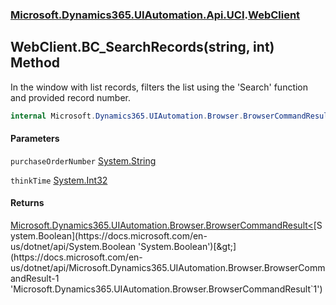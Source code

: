 ### [Microsoft.Dynamics365.UIAutomation.Api.UCI](Microsoft.Dynamics365.UIAutomation.Api.UCI.md 'Microsoft.Dynamics365.UIAutomation.Api.UCI').[WebClient](WebClient.md 'Microsoft.Dynamics365.UIAutomation.Api.UCI.WebClient')

## WebClient.BC_SearchRecords(string, int) Method

In the window with list records, filters the list using the 'Search' function and provided record number.

```csharp
internal Microsoft.Dynamics365.UIAutomation.Browser.BrowserCommandResult<bool> BC_SearchRecords(string purchaseOrderNumber, int thinkTime=2000);
```
#### Parameters

<a name='Microsoft.Dynamics365.UIAutomation.Api.UCI.WebClient.BC_SearchRecords(string,int).purchaseOrderNumber'></a>

`purchaseOrderNumber` [System.String](https://docs.microsoft.com/en-us/dotnet/api/System.String 'System.String')

<a name='Microsoft.Dynamics365.UIAutomation.Api.UCI.WebClient.BC_SearchRecords(string,int).thinkTime'></a>

`thinkTime` [System.Int32](https://docs.microsoft.com/en-us/dotnet/api/System.Int32 'System.Int32')

#### Returns
[Microsoft.Dynamics365.UIAutomation.Browser.BrowserCommandResult&lt;](https://docs.microsoft.com/en-us/dotnet/api/Microsoft.Dynamics365.UIAutomation.Browser.BrowserCommandResult-1 'Microsoft.Dynamics365.UIAutomation.Browser.BrowserCommandResult`1')[System.Boolean](https://docs.microsoft.com/en-us/dotnet/api/System.Boolean 'System.Boolean')[&gt;](https://docs.microsoft.com/en-us/dotnet/api/Microsoft.Dynamics365.UIAutomation.Browser.BrowserCommandResult-1 'Microsoft.Dynamics365.UIAutomation.Browser.BrowserCommandResult`1')